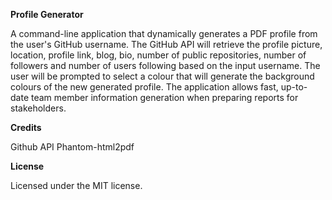 **Profile Generator**

A command-line application that dynamically generates a PDF profile from the user's GitHub username. The GitHub API will retrieve the profile picture, location, profile link, blog, bio, number of public repositories, number of followers and number of users following based on the input username. The user will be prompted to select a colour that will generate the background colours of the new generated profile. The application allows fast, up-to-date team member information generation when preparing reports for stakeholders.

**Credits**

Github API
Phantom-html2pdf 

**License**

Licensed under the MIT license.
